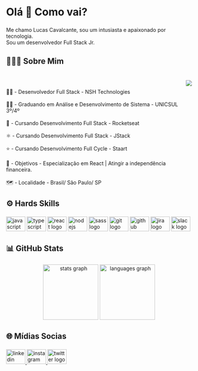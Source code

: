<h1 align="left">Olá 👋 Como vai?</h1>

###

<p align="left">Me chamo Lucas Cavalcante, sou um intusiasta e apaixonado por tecnologia.<br>Sou um desenvolvedor Full Stack Jr.</p>

###

<h2 align="left">🙋🏻‍♂️ Sobre Mim</h2>

###

<br clear="both">

<img align="right" src="https://visitor-badge.laobi.icu/badge?page_id=CtsLucas.CtsLucas&left_color=black&right_color=blue&left_text=Profile Views"  />

###

<p align="left">👨‍💻 - Desenvolvedor Full Stack - NSH Technologies<br><br>👨‍🎓 - Graduando em Análise e Desenvolvimento de Sistema - UNICSUL 3º/4º<br><br>🚀 - Cursando Desenvolvimento Full Stack - Rocketseat<br><br>⚛️ - Cursando Desenvolvimento Full Stack - JStack<br><br>⭐️ - Cursando Desenvolvimento Full Cycle - Staart<br><br>🎯 - Objetivos - Especialização em React  | Atingir a independência financeira.<br><br>🗺️ - Localidade - Brasil/ São Paulo/ SP</p>

###

<h2 align="left">⚙️ Hards Skills</h2>

###

<div align="left">
  <img src="https://cdn.jsdelivr.net/gh/devicons/devicon/icons/javascript/javascript-original.svg" height="40" width="52" alt="javascript logo"  />
  <img src="https://cdn.jsdelivr.net/gh/devicons/devicon/icons/typescript/typescript-original.svg" height="40" width="52" alt="typescript logo"  />
  <img src="https://cdn.jsdelivr.net/gh/devicons/devicon/icons/react/react-original.svg" height="40" width="52" alt="react logo"  />
  <img src="https://cdn.jsdelivr.net/gh/devicons/devicon/icons/nodejs/nodejs-original.svg" height="40" width="52" alt="nodejs logo"  />
  <img src="https://cdn.jsdelivr.net/gh/devicons/devicon/icons/sass/sass-original.svg" height="40" width="52" alt="sass logo"  />
  <img src="https://cdn.jsdelivr.net/gh/devicons/devicon/icons/git/git-original.svg" height="40" width="52" alt="git logo"  />
  <img src="https://cdn.jsdelivr.net/gh/devicons/devicon/icons/github/github-original.svg" height="40" width="52" alt="github logo"  />
  <img src="https://cdn.jsdelivr.net/gh/devicons/devicon/icons/jira/jira-original.svg" height="40" width="52" alt="jira logo"  />
  <img src="https://cdn.jsdelivr.net/gh/devicons/devicon/icons/slack/slack-original.svg" height="40" width="52" alt="slack logo"  />
</div>

###

<h2 align="left">📊 GitHub Stats</h2>

###

<div align="center">
  <img src="https://github-readme-stats.vercel.app/api?hide_title=false&hide_rank=false&show_icons=true&include_all_commits=true&count_private=true&disable_animations=false&theme=dracula&locale=en&hide_border=false&username=CtsLucas" height="150" alt="stats graph"  />
  <img src="https://github-readme-stats.vercel.app/api/top-langs?locale=en&hide_title=false&layout=compact&card_width=320&langs_count=5&theme=dracula&hide_border=false&username=CtsLucas" height="150" alt="languages graph"  />
</div>

###

<h2 align="left">🌐 Mídias Socias</h2>

###

<div align="left">
  <a href="https://www.linkedin.com/in/luucas-cts/" target="_blank">
    <img src="https://raw.githubusercontent.com/maurodesouza/profile-readme-generator/master/src/assets/icons/social/linkedin/default.svg" width="52" height="40" alt="linkedin logo"  />
  </a>
  <a href="https://www.instagram.com/luucas_cts/" target="_blank">
    <img src="https://raw.githubusercontent.com/maurodesouza/profile-readme-generator/master/src/assets/icons/social/instagram/default.svg" width="52" height="40" alt="instagram logo"  />
  </a>
  <a href="https://twitter.com/LuucasCts" target="_blank">
    <img src="https://raw.githubusercontent.com/maurodesouza/profile-readme-generator/master/src/assets/icons/social/twitter/default.svg" width="52" height="40" alt="twitter logo"  />
  </a>
</div>

###
